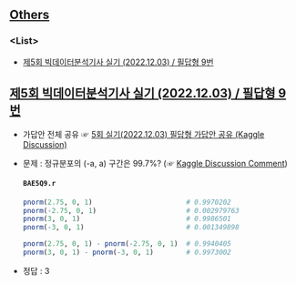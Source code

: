 ## [Others](../README.md#others)

### \<List>

- [제5회 빅데이터분석기사 실기 (2022.12.03) / 필답형 9번](#제5회-빅데이터분석기사-실기-20221203--필답형-9번)


## [제5회 빅데이터분석기사 실기 (2022.12.03) / 필답형 9번](#list)

- 가답안 전체 공유 ☞ [5회 실기(2022.12.03) 필답형 가답안 공유 (Kaggle Discussion)](https://www.kaggle.com/datasets/agileteam/bigdatacertificationkr/discussion/370155)

- 문제 : 정규분포의 (-a, a) 구간은 99.7%? (☞ [Kaggle Discussion Comment](https://www.kaggle.com/datasets/agileteam/bigdatacertificationkr/discussion/370155#2055310))

  #### `BAE5Q9.r`
  ```r
  pnorm(2.75, 0, 1)                       # 0.9970202
  pnorm(-2.75, 0, 1)                      # 0.002979763
  pnorm(3, 0, 1)                          # 0.9986501
  pnorm(-3, 0, 1)                         # 0.001349898

  pnorm(2.75, 0, 1) - pnorm(-2.75, 0, 1)  # 0.9940405
  pnorm(3, 0, 1) - pnorm(-3, 0, 1)        # 0.9973002
  ```

- 정답 : 3